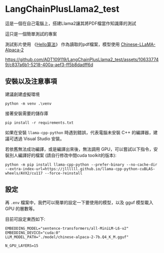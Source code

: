 # LangChainPlusLlama2_test

這是一個在自己電腦上，搭建Llama2讓其將PDF檔當作知識庫的測試

這只是一個簡單測試的專案

測試影片使用 《[Hello算法](https://github.com/krahets/hello-algo)》 作為讀取的pdf檔案，模型使用 [Chinese-LLaMA-Alpaca-2](https://github.com/ymcui/Chinese-LLaMA-Alpaca-2)



https://github.com/ADT109119/LangChainPlusLlama2_test/assets/106337749/c837a6b1-5218-400a-aef3-ff5b8dadff6d



## 安裝以及注意事項

建議創建虛擬環境

```
python -m venv .\venv
```

接著安裝需要的儲存庫

```
pip install -r requirements.txt
```

如果在安裝 `llama-cpp-python` 時遇到錯誤，代表電腦未安裝 C++ 的編譯器，建議可透過 Visual Studio 安裝。

若依舊無法成功編譯，或是編譯出來後，無法調用 GPU，可以嘗試以下指令，安裝別人編譯好的檔案 (請自行修改中間cuda toolkit的版本):
```
python -m pip install llama-cpp-python --prefer-binary --no-cache-dir --extra-index-url=https://jllllll.github.io/llama-cpp-python-cuBLAS-wheels/AVX2/cu117 --force-reinstall
```

## 設定

再 `.env` 檔案中，我們可以簡單的設定一下要使用的模型，以及 gguf 模型載入 GPU 的層數等。

目前可設定東西如下:
```shell
EMBEDDING_MODEL="sentence-transformers/all-MiniLM-L6-v2"
EMBEDDING_DEVICE="cuda:0"
LLM_MODEL_PATH="./model/chinese-alpaca-2-7b.Q4_K_M.gguf"

N_GPU_LAYERS=15
```
